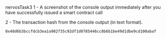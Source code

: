 nervosTask3
1 - A screenshot of the console output immediately after you have successfully issued a smart contract call


2 - The transaction hash from the console output (in text format). 
````
0x48d6b3bccfdcb3ea1a902f35c92df1d0785446cc8b6b1be49d1dbe9cd100abaf
````
